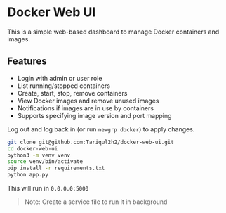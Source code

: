 # Docker Web UI

This is a simple web-based dashboard to manage Docker containers and images.

## Features

- Login with admin or user role
- List running/stopped containers
- Create, start, stop, remove containers
- View Docker images and remove unused images
- Notifications if images are in use by containers
- Supports specifying image version and port mapping


Log out and log back in (or run `newgrp docker`) to apply changes.



```bash
git clone git@github.com:Tariqul2h2/docker-web-ui.git
cd docker-web-ui
python3 -m venv venv
source venv/bin/activate
pip install -r requirements.txt
python app.py
```
This will run in `0.0.0.0:5000`
> Note: Create a service file to run it in background
